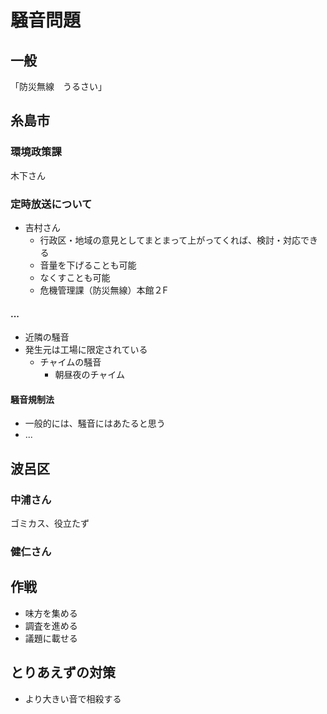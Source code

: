 # 騒音問題
## 一般
「防災無線　うるさい」

## 糸島市
### 環境政策課
木下さん

### 定時放送について
- 吉村さん
  - 行政区・地域の意見としてまとまって上がってくれば、検討・対応できる
  - 音量を下げることも可能
  - なくすことも可能
  - 危機管理課（防災無線）本館２F

#### ...
- 近隣の騒音
- 発生元は工場に限定されている
  - チャイムの騒音
    - 朝昼夜のチャイム

#### 騒音規制法
- 一般的には、騒音にはあたると思う
- ...


## 波呂区
### 中浦さん
ゴミカス、役立たず

### 健仁さん

## 作戦
- 味方を集める
- 調査を進める
- 議題に載せる

## とりあえずの対策
- より大きい音で相殺する
